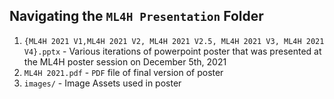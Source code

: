 ## Navigating the ``ML4H Presentation`` Folder
1. ```{ML4H 2021 V1,ML4H 2021 V2, ML4H 2021 V2.5, ML4H 2021 V3, ML4H 2021 V4}.pptx``` - Various iterations of powerpoint poster that was presented at the ML4H poster session on  December 5th, 2021
2. ``ML4H 2021.pdf`` - ``PDF`` file of final version of poster
3. ``images/`` - Image Assets used in poster
